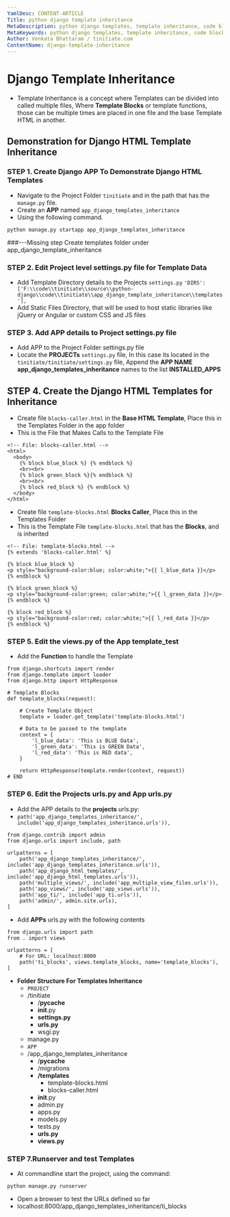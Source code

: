 ```yaml
---
YamlDesc: CONTENT-ARTICLE
Title: python django template inheritance
MetaDescription: python django templates, template inheritance, code blocks, if else, loops, example code, tutorials
MetaKeywords: python django templates, template inheritance, code blocks, if else, loops, example code, tutorials
Author: Venkata Bhattaram / tinitiate.com
ContentName: django-template-inheritance
---
```


# Django Template Inheritance
* Template Inheritance is a concept where Templates can be divided into called
  multiple files, Where **Template Blocks** or template functions, those can be 
  multiple times are placed in one file and the base Template HTML in another.

## Demonstration for Django HTML Template Inheritance

### STEP 1. Create Django APP To Demonstrate Django HTML Templates
* Navigate to the Project Folder `tinitiate` and in the path that has the 
  `manage.py` file.
* Create an **APP** named `app_django_templates_inheritance`
* Using the following command.
```
python manage.py startapp app_django_templates_inheritance
```
###---Missing step Create templates folder under app_django_template_inheritance

### STEP 2. Edit Project level settings.py file for Template Data
* Add Template Directory details to the Projects `settings.py`
  `'DIRS': ['F:\\code\\tinitiate\\source\\python-django\\code\\tinitiate\\app_django_template_inheritance\\templates'],`
* Add Static Files Directory, that will be used to host static libraries like 
  jQuery or Angular or custom CSS and JS files

### STEP 3. Add APP details to Project settings.py file
* Add APP to the Project Folder settings.py file
* Locate the **PROJECTs** `settings.py` file, In this case its located in the 
  `tinitiate/tinitiate/settings.py` file, Append the **APP NAME app_django_templates_inheritance**
  names to the list **INSTALLED_APPS**

## STEP 4. Create the Django HTML Templates for Inheritance
* Create file `blocks-caller.html` in the **Base HTML Template**, Place this 
  in the Templates Folder in the app folder
* This is the File that Makes Calls to the Template File
```
<!-- File: blocks-caller.html -->
<html>
  <body>
    {% block blue_block %} {% endblock %}
    <br><br>
    {% block green_block %}{% endblock %}
    <br><br>
    {% block red_block %} {% endblock %}
  </body>
</html>
```
* Create file `template-blocks.html` **Blocks Caller**, Place this in the 
  Templates Folder 
* This is the Template File `template-blocks.html` that has the **Blocks**, 
  and is inherited
```
<!-- File: template-blocks.html -->
{% extends 'blocks-caller.html' %}

{% block blue_block %}
<p style="background-color:blue; color:white;">{{ l_blue_data }}</p>
{% endblock %}

{% block green_block %}
<p style="background-color:green; color:white;">{{ l_green_data }}</p>
{% endblock %}

{% block red_block %}
<p style="background-color:red; color:white;">{{ l_red_data }}</p>
{% endblock %}
```

### STEP 5. Edit the views.py of the App template_test
* Add the **Function** to handle the Template

```
from django.shortcuts import render
from django.template import loader
from django.http import HttpResponse

# Template Blocks
def template_blocks(request):

    # Create Template Object
    template = loader.get_template('template-blocks.html')

    # Data to be passed to the template
    context = {
        'l_blue_data': 'This is BLUE Data',
        'l_green_data': 'This is GREEN Data',
        'l_red_data': 'This is RED data',
    }

    return HttpResponse(template.render(context, request))
# END
```


### STEP 6. Edit the Projects urls.py and App urls.py
* Add the APP details to the **projects** urls.py:
* `path('app_django_templates_inheritance/', include('app_django_templates_inheritance.urls')),`
```
from django.contrib import admin
from django.urls import include, path

urlpatterns = [
    path('app_django_templates_inheritance/', include('app_django_templates_inheritance.urls')),
    path('app_django_html_templates/', include('app_django_html_templates.urls')),
    path('multiple_views/', include('app_multiple_view_files.urls')),
    path('app_views/', include('app_views.urls')),
    path('app_ti/', include('app_ti.urls')),
    path('admin/', admin.site.urls),
]
```

* Add **APPs** urls.py with the following contents
```
from django.urls import path
from . import views

urlpatterns = [
    # For URL: localhost:8000
    path('ti_blocks', views.template_blocks, name='template_blocks'),
]
```
>
* **Folder Structure For Templates Inheritance**
  * `PROJECT`
  * /tinitiate
    * /__pycache__
    * __init__.py
    * **settings.py**
    * **urls.py**
    * wsgi.py       
  * manage.py
  * `APP`
  * /app_django_templates_inheritance
    * /__pycache__
    * /migrations
    * **/templates**
      * template-blocks.html
      * blocks-caller.html
    * __init__.py
    * admin.py
    * apps.py
    * models.py
    * tests.py
    * **urls.py**
    * **views.py**
>

### STEP 7.Runserver and test Templates
* At commandline start the project, using the command:
```
python manage.py runserver
```
* Open a browser to test the URLs defined so far
* localhost:8000/app_django_templates_inheritance/ti_blocks
